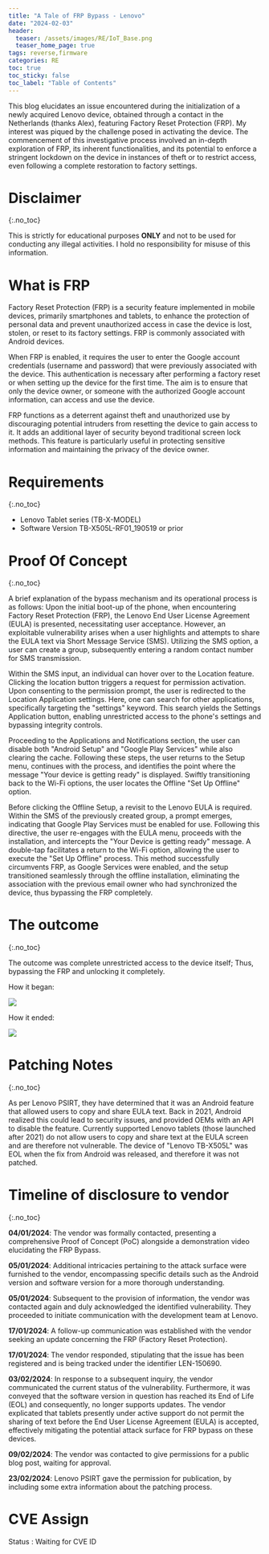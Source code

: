 ```yaml
---
title: "A Tale of FRP Bypass - Lenovo"
date: "2024-02-03"
header:
  teaser: /assets/images/RE/IoT_Base.png
  teaser_home_page: true
tags: reverse,firmware
categories: RE
toc: true
toc_sticky: false
toc_label: "Table of Contents"
---
```

 
This blog elucidates an issue encountered during the initialization of a newly acquired Lenovo device, obtained through a contact in the Netherlands (thanks Alex), featuring Factory Reset Protection (FRP). My interest was piqued by the challenge posed in activating the device. The commencement of this investigative process involved an in-depth exploration of FRP, its inherent functionalities, and its potential to enforce a stringent lockdown on the device in instances of theft or to restrict access, even following a complete restoration to factory settings.
 
# Disclaimer 
{:.no_toc}

This is strictly for educational purposes <b>ONLY</b> and not to be used for conducting any illegal activities. I hold no responsibility for misuse of this information. 

# What is FRP

Factory Reset Protection (FRP) is a security feature implemented in mobile devices, primarily smartphones and tablets, to enhance the protection of personal data and prevent unauthorized access in case the device is lost, stolen, or reset to its factory settings. FRP is commonly associated with Android devices.

When FRP is enabled, it requires the user to enter the Google account credentials (username and password) that were previously associated with the device. This authentication is necessary after performing a factory reset or when setting up the device for the first time. The aim is to ensure that only the device owner, or someone with the authorized Google account information, can access and use the device.

FRP functions as a deterrent against theft and unauthorized use by discouraging potential intruders from resetting the device to gain access to it. It adds an additional layer of security beyond traditional screen lock methods. This feature is particularly useful in protecting sensitive information and maintaining the privacy of the device owner.

# Requirements
{:.no_toc}

  * Lenovo Tablet series (TB-X-MODEL)
  * Software Version TB-X505L-RF01_190519 or prior  




# Proof Of Concept
{:.no_toc}


A brief explanation of the bypass mechanism and its operational process is as follows: Upon the initial boot-up of the phone, when encountering Factory Reset Protection (FRP), the Lenovo End User License Agreement (EULA) is presented, necessitating user acceptance. However, an exploitable vulnerability arises when a user highlights and attempts to share the EULA text via Short Message Service (SMS). Utilizing the SMS option, a user can create a group, subsequently entering a random contact number for SMS transmission.

Within the SMS input, an individual can hover over to the Location feature. Clicking the location button triggers a request for permission activation. Upon consenting to the permission prompt, the user is redirected to the Location Application settings. Here, one can search for other applications, specifically targeting the "settings" keyword. This search yields the Settings Application button, enabling unrestricted access to the phone's settings and bypassing integrity controls.

Proceeding to the Applications and Notifications section, the user can disable both "Android Setup" and "Google Play Services" while also clearing the cache. Following these steps, the user returns to the Setup menu, continues with the process, and identifies the point where the message "Your device is getting ready" is displayed. Swiftly transitioning back to the Wi-Fi options, the user locates the Offline "Set Up Offline" option.

Before clicking the Offline Setup, a revisit to the Lenovo EULA is required. Within the SMS of the previously created group, a prompt emerges, indicating that Google Play Services must be enabled for use. Following this directive, the user re-engages with the EULA menu, proceeds with the installation, and intercepts the "Your Device is getting ready" message. A double-tap facilitates a return to the Wi-Fi option, allowing the user to execute the "Set Up Offline" process. This method successfully circumvents FRP, as Google Services were enabled, and the setup transitioned seamlessly through the offline installation, eliminating the association with the previous email owner who had synchronized the device, thus bypassing the FRP completely. 


# The outcome
{:.no_toc}

The outcome was complete unrestricted access to the device itself; Thus, bypassing the FRP and unlocking it completely.


How it began: 

<img src="/assets/images/IoT/FRP_Locked_Device.jpg">


How it ended:

<img src="/assets/images/IoT/Unlocked_Device.jpg">


# Patching Notes
{:.no_toc}

As per Lenovo PSIRT, they have determined that it was an Android feature that allowed users to copy and share EULA text. Back in 2021, Android realized this could lead to security issues, and provided OEMs with an API to disable the feature. Currently supported Lenovo tablets (those launched after 2021) do not allow users to copy and share text at the EULA screen and are therefore not vulnerable. The device of "Lenovo TB-X505L" was EOL when the fix from Android was released, and therefore it was not patched.


# Timeline of disclosure to vendor
{:.no_toc}

<b>04/01/2024</b>: The vendor was formally contacted, presenting a comprehensive Proof of Concept (PoC) alongside a demonstration video elucidating the FRP Bypass.

<b>05/01/2024</b>: Additional intricacies pertaining to the attack surface were furnished to the vendor, encompassing specific details such as the Android version and software version for a more thorough understanding.

<b>05/01/2024</b>: Subsequent to the provision of information, the vendor was contacted again and duly acknowledged the identified vulnerability. They proceeded to initiate communication with the development team at Lenovo.

<b>17/01/2024</b>: A follow-up communication was established with the vendor seeking an update concerning the FRP (Factory Reset Protection).

<b>17/01/2024</b>: The vendor responded, stipulating that the issue has been registered and is being tracked under the identifier LEN-150690.

<b>03/02/2024</b>: In response to a subsequent inquiry, the vendor communicated the current status of the vulnerability. Furthermore, it was conveyed that the software version in question has reached its End of Life (EOL) and consequently, no longer supports updates. The vendor explicated that tablets presently under active support do not permit the sharing of text before the End User License Agreement (EULA) is accepted, effectively mitigating the potential attack surface for FRP bypass on these devices.

<b>09/02/2024</b>: The vendor was contacted to give permissions for a public blog post, waiting  for approval.

<b>23/02/2024</b>: Lenovo PSIRT gave the permission for publication, by including some extra information about the patching process.


# CVE Assign

Status : Waiting for CVE ID
